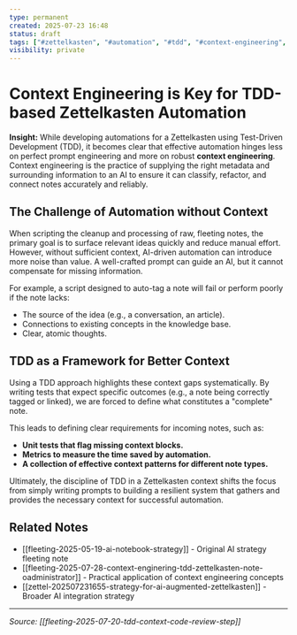 ```yaml
---
type: permanent
created: 2025-07-23 16:48
status: draft
tags: ["#zettelkasten", "#automation", "#tdd", "#context-engineering", "#prompt-engineering"]
visibility: private
---
```


# Context Engineering is Key for TDD-based Zettelkasten Automation

**Insight:** While developing automations for a Zettelkasten using Test-Driven Development (TDD), it becomes clear that effective automation hinges less on perfect prompt engineering and more on robust **context engineering**. Context engineering is the practice of supplying the right metadata and surrounding information to an AI to ensure it can classify, refactor, and connect notes accurately and reliably.

## The Challenge of Automation without Context

When scripting the cleanup and processing of raw, fleeting notes, the primary goal is to surface relevant ideas quickly and reduce manual effort. However, without sufficient context, AI-driven automation can introduce more noise than value. A well-crafted prompt can guide an AI, but it cannot compensate for missing information.

For example, a script designed to auto-tag a note will fail or perform poorly if the note lacks:
-   The source of the idea (e.g., a conversation, an article).
-   Connections to existing concepts in the knowledge base.
-   Clear, atomic thoughts.

## TDD as a Framework for Better Context

Using a TDD approach highlights these context gaps systematically. By writing tests that expect specific outcomes (e.g., a note being correctly tagged or linked), we are forced to define what constitutes a "complete" note.

This leads to defining clear requirements for incoming notes, such as:
-   **Unit tests that flag missing context blocks.**
-   **Metrics to measure the time saved by automation.**
-   **A collection of effective context patterns for different note types.**

Ultimately, the discipline of TDD in a Zettelkasten context shifts the focus from simply writing prompts to building a resilient system that gathers and provides the necessary context for successful automation.

## Related Notes
- [[fleeting-2025-05-19-ai-notebook-strategy]] - Original AI strategy fleeting note
- [[fleeting-2025-07-28-context-enginering-tdd-zettelkasten-note-oadministrator]] - Practical application of context engineering concepts
- [[zettel-202507231655-strategy-for-ai-augmented-zettelkasten]] - Broader AI integration strategy

---
*Source: [[fleeting-2025-07-20-tdd-context-code-review-step]]*

